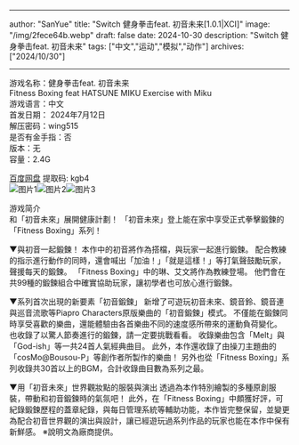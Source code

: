 
---
author: "SanYue"
title: "Switch 健身拳击feat. 初音未来[1.0.1|XCI]"
image: "/img/2fece64b.webp"
draft: false
date: 2024-10-30
description: "Switch 健身拳击feat. 初音未来"
tags: ["中文","运动","模拟","动作"]
archives: ["2024/10/30"]

---

游戏名称：健身拳击feat. 初音未来   
Fitness Boxing feat HATSUNE MIKU Exercise with Miku    
游戏语言：中文  
首发日期：
2024年7月12日  
解压密码：wing515  
是否有金手指：否  
版本：无   
容量：2.4G

[百度网盘](https://pan.baidu.com/s/1_muD5dItOEF0iMrN-rz_CQ) 提取码: kgb4  
![图片1](/img/202410221345.jfif)![图片2](/img/a3db6af2729eb.jpg)![图片3](/img/102410221346.jpg)  

游戏简介  
和「初音未來」展開健康計劃！
「初音未來」登上能在家中享受正式拳擊鍛鍊的「Fitness Boxing」系列！

▼與初音一起鍛鍊！
本作中的初音將作為搭檔，與玩家一起進行鍛鍊。
配合教練的指示進行動作的同時，還會喊出「加油！」「就是這樣！」等打氣聲鼓勵玩家，聲援每天的鍛鍊。
「Fitness Boxing」中的琳、艾文將作為教練登場。
他們會在共99種的鍛鍊組合中確實協助玩家，讓初學者也可放心進行鍛鍊。

▼系列首次出現的新要素「初音鍛鍊」
新增了可遊玩初音未來、鏡音鈴、鏡音連與巡音流歌等Piapro Characters原版樂曲的「初音鍛鍊」模式。
不僅能在鍛鍊同時享受喜歡的樂曲，還能體驗由各首樂曲不同的速度感所帶來的運動負荷變化。
也收錄了以驚人節奏進行的鍛鍊，請一定要挑戰看看。
收錄樂曲包含「Melt」與「God-ish」等一共24首人氣經典曲目。
此外，本作還收錄了由操刀主題曲的「cosMo@Bousou-P」等創作者所製作的樂曲！
另外也從「Fitness Boxing」系列收錄共30首以上的BGM，合計收錄曲目數為系列之最。

▼用「初音未來」世界觀妝點的服裝與演出
透過為本作特別繪製的多種原創服裝，帶動和初音鍛鍊時的氣氛吧！
此外，在「Fitness Boxing」中頗獲好評，可紀錄鍛鍊歷程的蓋章紀錄，與每日管理系統等輔助功能，本作皆完整保留，並變更為配合初音世界觀的演出與設計，讓已經遊玩過系列作品的玩家也能在本作中保有新鮮感。
※說明文為廠商提供。
